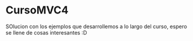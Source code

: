 CursoMVC4
=========
SOlucion con los ejemplos que desarrollemos a lo largo del curso, espero se llene de cosas interesantes :D

